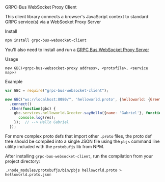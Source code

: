 GRPC-Bus WebSocket Proxy Client

This client library connects a browser's JavaScript context to standard GRPC service(s) via a WebSocket Proxy Server


Install

```sh
npm install grpc-bus-websocket-client
```

You'll also need to install and run a [GRPC Bus WebSocket Proxy Server](http://github.com/gabrielgrant/grpc-bus-websocket-proxy-server)

Usage

```
new GBC(<grpc-bus-websocket-proxy address>, <protofile>, <service map>)
```

Example

```javascript
var GBC = require("grpc-bus-websocket-client");

new GBC("ws://localhost:8080/", 'helloworld.proto', {helloworld: {Greeter: 'localhost:50051'}})
  .connect()
  .then(function(gbc) {
    gbc.services.helloworld.Greeter.sayHello({name: 'Gabriel'}, function(err, res){
      console.log(res);
    });  // --> Hello Gabriel
  });
```

For more complex proto defs that import other `.proto` files, the proto
def tree should be compiled into a single JSON file using the `pbjs`
command line utility included with the `protobufjs` lib from NPM.

After installing `grpc-bus-websocket-client`, run the
compilation from your project directory:

```
./node_modules/protobufjs/bin/pbjs helloworld.proto > helloworld.proto.json
```
